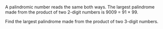 <p>A palindromic number reads the same both ways. The largest palindrome made from the product of two 2-digit numbers is 9009 = 91 × 99.</p>
<p>Find the largest palindrome made from the product of two 3-digit numbers.</p>
